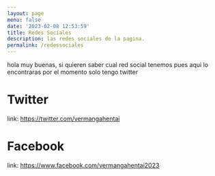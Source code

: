 ```yaml
---
layout: page
menu: false
date: '2023-02-08 12:53:59'
title: Redes Sociales
description: las redes sociales de la pagina.
permalink: /redessociales
---
```


hola muy buenas, si quieren saber cual red social tenemos pues aqui lo encontraras
por el momento solo tengo twitter

# Twitter

link: https://twitter.com/vermangahentai

# Facebook

link: https://www.facebook.com/vermangahentai2023